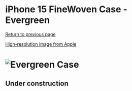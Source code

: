 # iPhone 15 FineWoven Case - Evergreen

[Return to previous page](/iphone_15)

[High-resolution image from Apple](https://store.storeimages.cdn-apple.com/8756/as-images.apple.com/is//MT3J3?wid=4500&hei=4500&fmt=png)

# ![Evergreen Case](/everyphone/MT3J3.png)

## Under construction

